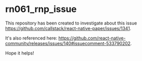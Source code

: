 # rn061_rnp_issue
This repository has been created to investigate about this issue
https://github.com/callstack/react-native-paper/issues/1341.

It's also referenced here: https://github.com/react-native-community/releases/issues/140#issuecomment-533790202.

Hope it helps!
